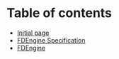 # Table of contents

* [Initial page](README.md)
* [FDEngine Specification](analysis-and-design.md)
* [FDEngine](fdengine.md)

